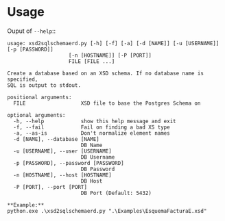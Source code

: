 

Usage
=====
Ouput of ``--help``::

    usage: xsd2sqlschemaerd.py [-h] [-f] [-a] [-d [NAME]] [-u [USERNAME]] [-p [PASSWORD]]
                        [-n [HOSTNAME]] [-P [PORT]]
                        FILE [FILE ...]

    Create a database based on an XSD schema. If no database name is specified,
    SQL is output to stdout.

    positional arguments:
      FILE                  XSD file to base the Postgres Schema on

    optional arguments:
      -h, --help            show this help message and exit
      -f, --fail            Fail on finding a bad XS type
      -a, --as-is           Don't normalize element names
      -d [NAME], --database [NAME]
                            DB Name
      -u [USERNAME], --user [USERNAME]
                            DB Username
      -p [PASSWORD], --password [PASSWORD]
                            DB Password
      -n [HOSTNAME], --host [HOSTNAME]
                            DB Host
      -P [PORT], --port [PORT]
                            DB Port (Default: 5432)
~~~~
**Example:**
python.exe .\xsd2sqlschemaerd.py ".\Examples\EsquemaFacturaE.xsd"